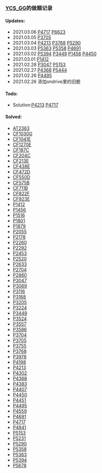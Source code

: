 ### [YCS_GG](https://www.luogu.com.cn/user/46099)的做题记录

#### Updates:
- 2021.03.06 [P4717](archieve/P4717/Solution.md) [P6623](archieve/P6623/Solution.md)
- 2021.03.05 [P3705](archieve/P3705/Solution.md)
- 2021.03.04 [P4213](archieve/P4213/Solution.md) [P3768](archieve/P3768/Solution.md) [P5290](archieve/P5290/Solution.md)
- 2021.03.03 [P5363](archieve/P5363/Solution.md) [P5358](archieve/P5358/Solution.md) [P4691](archieve/P4691/Solution.md)
- 2021.03.02 [P5394](archieve/P5394/Solution.md) [P3449](archieve/P3449/Solution.md) [P1456](archieve/P1456/Solution.md) [P4450](archieve/P4450/Solution.md)
- 2021.03.01 [P1412](archieve/P1412/Solution.md)
- 2021.02.28 [P3047](archieve/P3047/Solution.md) [P5153](archieve/P5153/Solution.md)
- 2021.02.27 [P4368](archieve/P4368/Solution.md) [P5444](archieve/P5444/Solution.md)
- 2021.02.26 [P4495](archieve/P4495/Solution.md)
- 2021.02.26 添加ondrive里的旧题

#### Todo:
- Solution:[P4213](archieve/P4213/Solution.md) [P4717](archieve/P4717/Solution.md)

#### Solved:
- [AT2363](archieve/AT2363/Solution.md)
- [CF1030G](archieve/CF1030G/Solution.md)
- [CF1041E](archieve/CF1041E/Solution.md)
- [CF1270E](archieve/CF1270E/Solution.md)
- [CF187C](archieve/CF187C/Solution.md)
- [CF204C](archieve/CF204C/Solution.md)
- [CF213E](archieve/CF213E/Solution.md)
- [CF438E](archieve/CF438E/Solution.md)
- [CF472D](archieve/CF472D/Solution.md)
- [CF550D](archieve/CF550D/Solution.md)
- [CF575B](archieve/CF575B/Solution.md)
- [CF711B](archieve/CF711B/Solution.md)
- [CF822F](archieve/CF822F/Solution.md)
- [CF923E](archieve/CF923E/Solution.md)
- [P1412](archieve/P1412/Solution.md)
- [P1456](archieve/P1456/Solution.md)
- [P1516](archieve/P1516/Solution.md)
- [P1801](archieve/P1801/Solution.md)
- [P1879](archieve/P1879/Solution.md)
- [P2055](archieve/P2055/Solution.md)
- [P2178](archieve/P2178/Solution.md)
- [P2260](archieve/P2260/Solution.md)
- [P2292](archieve/P2292/Solution.md)
- [P2453](archieve/P2453/Solution.md)
- [P2520](archieve/P2520/Solution.md)
- [P2633](archieve/P2633/Solution.md)
- [P2704](archieve/P2704/Solution.md)
- [P2860](archieve/P2860/Solution.md)
- [P3047](archieve/P3047/Solution.md)
- [P3069](archieve/P3069/Solution.md)
- [P3116](archieve/P3116/Solution.md)
- [P3168](archieve/P3168/Solution.md)
- [P3205](archieve/P3205/Solution.md)
- [P3224](archieve/P3224/Solution.md)
- [P3449](archieve/P3449/Solution.md)
- [P3524](archieve/P3524/Solution.md)
- [P3557](archieve/P3557/Solution.md)
- [P3586](archieve/P3586/Solution.md)
- [P3704](archieve/P3704/Solution.md)
- [P3705](archieve/P3705/Solution.md)
- [P3755](archieve/P3755/Solution.md)
- [P3768](archieve/P3768/Solution.md)
- [P3978](archieve/P3978/Solution.md)
- [P4198](archieve/P4198/Solution.md)
- [P4213](archieve/P4213/Solution.md)
- [P4302](archieve/P4302/Solution.md)
- [P4368](archieve/P4368/Solution.md)
- [P4383](archieve/P4383/Solution.md)
- [P4407](archieve/P4407/Solution.md)
- [P4450](archieve/P4450/Solution.md)
- [P4451](archieve/P4451/Solution.md)
- [P4495](archieve/P4495/Solution.md)
- [P4559](archieve/P4559/Solution.md)
- [P4691](archieve/P4691/Solution.md)
- [P4717](archieve/P4717/Solution.md)
- [P4841](archieve/P4841/Solution.md)
- [P5153](archieve/P5153/Solution.md)
- [P5231](archieve/P5231/Solution.md)
- [P5290](archieve/P5290/Solution.md)
- [P5358](archieve/P5358/Solution.md)
- [P5363](archieve/P5363/Solution.md)
- [P5394](archieve/P5394/Solution.md)
- [P5678](archieve/P5678/Solution.md)